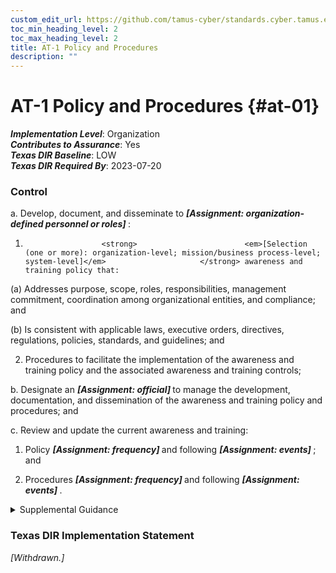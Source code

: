 ```yaml
---
custom_edit_url: https://github.com/tamus-cyber/standards.cyber.tamus.edu/tree/main/static/content/tamus.edu/TAMUS_profile.xml
toc_min_heading_level: 2
toc_max_heading_level: 2
title: AT-1 Policy and Procedures
description: ""
---
```


# AT-1 Policy and Procedures {#at-01}

_**Implementation Level**_: Organization\
_**Contributes to Assurance**_: Yes\
_**Texas DIR Baseline**_: LOW\
_**Texas DIR Required By**_: 2023-07-20

### Control

a. Develop, document, and disseminate to <strong>                     <em>[Assignment: organization-defined personnel or roles]</em>                  </strong>:

1.                      <strong>                        <em>[Selection (one or more): organization-level; mission/business process-level; system-level]</em>                     </strong> awareness and training policy that:

(a) Addresses purpose, scope, roles, responsibilities, management commitment, coordination among organizational entities, and compliance; and

(b) Is consistent with applicable laws, executive orders, directives, regulations, policies, standards, and guidelines; and

2. Procedures to facilitate the implementation of the awareness and training policy and the associated awareness and training controls;

b. Designate an <strong>                     <em>[Assignment: official]</em>                  </strong> to manage the development, documentation, and dissemination of the awareness and training policy and procedures; and

c. Review and update the current awareness and training:

1. Policy <strong>                        <em>[Assignment: frequency]</em>                     </strong> and following <strong>                        <em>[Assignment: events]</em>                     </strong> ; and

2. Procedures <strong>                        <em>[Assignment: frequency]</em>                     </strong> and following <strong>                        <em>[Assignment: events]</em>                     </strong>.

<details>
  <summary>Supplemental Guidance</summary>

Awareness and training policy and procedures address the controls in the AT family that are implemented within systems and organizations. The risk management strategy is an important factor in establishing such policies and procedures. Policies and procedures contribute to security and privacy assurance. Therefore, it is important that security and privacy programs collaborate on the development of awareness and training policy and procedures. Security and privacy program policies and procedures at the organization level are preferable, in general, and may obviate the need for mission- or system-specific policies and procedures. The policy can be included as part of the general security and privacy policy or be represented by multiple policies that reflect the complex nature of organizations. Procedures can be established for security and privacy programs, for mission or business processes, and for systems, if needed. Procedures describe how the policies or controls are implemented and can be directed at the individual or role that is the object of the procedure. Procedures can be documented in system security and privacy plans or in one or more separate documents. Events that may precipitate an update to awareness and training policy and procedures include assessment or audit findings, security incidents or breaches, or changes in applicable laws, executive orders, directives, regulations, policies, standards, and guidelines. Simply restating controls does not constitute an organizational policy or procedure.

</details>

### Texas DIR Implementation Statement

<prop xmlns="http://csrc.nist.gov/ns/oscal/1.0" name="status" value="withdrawn">
               <em>[Withdrawn.]</em>
            </prop>
         

